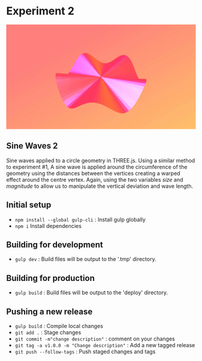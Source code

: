 # Experiment 2

![alt tag](thumb.gif)

## Sine Waves 2
Sine waves applied to a circle geometry in THREE.js. Using a similar method to experiment #1, A sine wave is applied around the circumference of the geometry using the distances between the vertices creating a warped effect around the centre vertex. Again, using the two variables  *size* and *magnitude* to allow us to manipulate the vertical deviation and wave length.

## Initial setup
- `npm install --global gulp-cli` : Install gulp globally
- `npm i` Install dependencies

## Building for development
- `gulp dev` : Build files will be output to the '.tmp' directory.

## Building for production
- `gulp build` : Build files will be output to the 'deploy' directory.

## Pushing a new release
- `gulp build` : Compile local changes
- `git add .` : Stage changes
- `git commit -m"change description"` : comment on your changes
- `git tag -a v1.0.0 -m "Change description"` : Add a new tagged release
- `git push --follow-tags` : Push staged changes and tags
